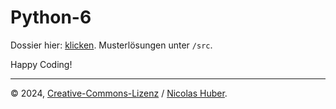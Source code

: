 # Python-6

Dossier hier: [klicken](/python-6/docs/p_matrizen1_SA.pdf). Musterlösungen unter `/src`.

Happy Coding!

---

© 2024, [Creative-Commons-Lizenz](/LICENSE.md) / [Nicolas Huber](https://nicolas-huber.ch).